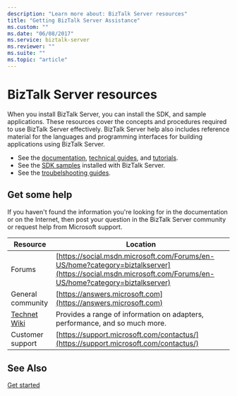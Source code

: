 ```yaml
---
description: "Learn more about: BizTalk Server resources"
title: "Getting BizTalk Server Assistance"
ms.custom: ""
ms.date: "06/08/2017"
ms.service: biztalk-server
ms.reviewer: ""
ms.suite: ""
ms.topic: "article"
---
```


# BizTalk Server resources

When you install BizTalk Server, you can install the SDK, and sample applications. These resources cover the concepts and procedures required to use BizTalk Server effectively. BizTalk Server help also includes reference material for the languages and programming interfaces for building applications using BizTalk Server.

- See the [documentation](../index.yml), [technical guides](../technical-guides/index.md), and [tutorials](biztalk-server-tutorials.md).
- See the [SDK samples](samples-in-the-sdk.md) installed with BizTalk Server.
- See the [troubelshooting guides](troubleshooting.md). 

## Get some help

If you haven't found the information you're looking for in the documentation or on the Internet, then post your question in the BizTalk Server community or request help from Microsoft support.

|Resource|Location|
|--------------|--------------|
|Forums|[https://social.msdn.microsoft.com/Forums/en-US/home?category=biztalkserver](https://social.msdn.microsoft.com/Forums/en-US/home?category=biztalkserver)
|General community|[https://answers.microsoft.com](https://answers.microsoft.com)|
| [Technet Wiki](https://social.technet.microsoft.com/wiki/contents/articles/2240.biztalk-server-resources-on-the-technet-wiki.aspx) | Provides a range of information on adapters, performance, and so much more. |
| Customer support | [https://support.microsoft.com/contactus/](https://support.microsoft.com/contactus/)

## See Also

 [Get started](../core/getting-started-with-biztalk-server.md)